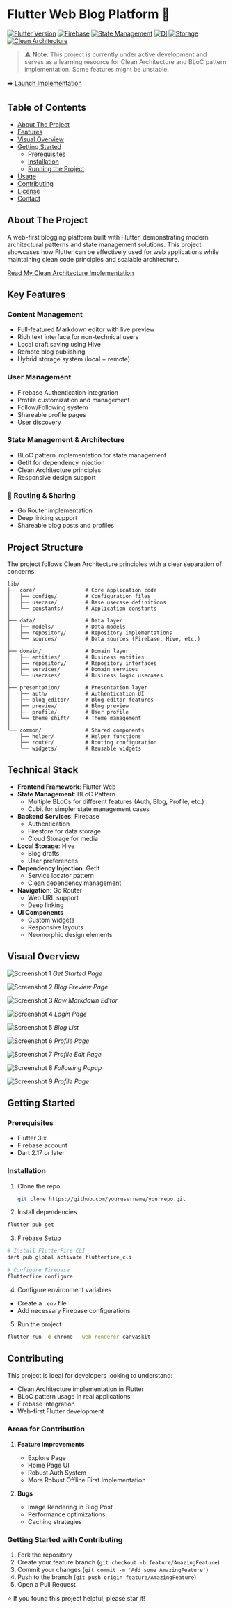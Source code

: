 # Flutter Web Blog Platform 🚀

[![Flutter Version](https://img.shields.io/badge/Flutter-3.x-blue.svg)](https://flutter.dev)
[![Firebase](https://img.shields.io/badge/Firebase-Enabled-orange.svg)](https://firebase.google.com)
[![State Management](https://img.shields.io/badge/Bloc-8.x-purple.svg)](https://bloclibrary.dev)
[![DI](https://img.shields.io/badge/GetIt-7.x-green.svg)](https://pub.dev/packages/get_it)
[![Storage](https://img.shields.io/badge/Hive-3.x-yellow.svg)](https://pub.dev/packages/hive)
[![Clean Architecture](https://img.shields.io/badge/Clean%20Architecture-Implemented-blue.svg)]()

> ⚠️ **Note**: This project is currently under active development and serves as a learning resource for Clean Architecture and BLoC pattern implementation. Some features might be unstable.

➡️ [Launch Implementation](https://blogging-e2ada.web.app)


## Table of Contents

- [About The Project](#about-the-project)
- [Features](#features)
- [Visual Overview](#visual-overview)
- [Getting Started](#getting-started)
  - [Prerequisites](#prerequisites)
  - [Installation](#installation)
  - [Running the Project](#running-the-project)
- [Usage](#usage)
- [Contributing](#contributing)
- [License](#license)
- [Contact](#contact)

## About The Project

A web-first blogging platform built with Flutter, demonstrating modern architectural patterns and state management solutions. This project showcases how Flutter can be effectively used for web applications while maintaining clean code principles and scalable architecture.

[Read My Clean Architecture Implementation](https://rishi2220.hashnode.dev/getting-cracked-at-clean-and-bloc-architecture)

## Key Features

### Content Management
- Full-featured Markdown editor with live preview
- Rich text interface for non-technical users
- Local draft saving using Hive
- Remote blog publishing
- Hybrid storage system (local + remote)

### User Management
- Firebase Authentication integration
- Profile customization and management
- Follow/Following system
- Shareable profile pages
- User discovery

### State Management & Architecture
- BLoC pattern implementation for state management
- GetIt for dependency injection
- Clean Architecture principles
- Responsive design support

### 🔗 Routing & Sharing
- Go Router implementation
- Deep linking support
- Shareable blog posts and profiles

## Project Structure

The project follows Clean Architecture principles with a clear separation of concerns:

```
lib/
├── core/                # Core application code
│   ├── configs/         # Configuration files
│   ├── usecase/         # Base usecase definitions
│   └── constants/       # Application constants
│
├── data/                # Data layer
│   ├── models/          # Data models
│   ├── repository/      # Repository implementations
│   └── sources/         # Data sources (Firebase, Hive, etc.)
│
├── domain/              # Domain layer
│   ├── entities/        # Business entities
│   ├── repository/      # Repository interfaces
│   ├── services/        # Domain services
│   └── usecases/        # Business logic usecases
│
├── presentation/        # Presentation layer
│   ├── auth/            # Authentication UI
│   ├── blog_editor/     # Blog editor features
│   ├── preview/         # Blog preview
│   ├── profile/         # User profile
│   └── theme_shift/     # Theme management
│
└── common/              # Shared components
    ├── helper/          # Helper functions
    ├── router/          # Routing configuration
    └── widgets/         # Reusable widgets
```

## Technical Stack

- **Frontend Framework**: Flutter Web
- **State Management**: BLoC Pattern
  - Multiple BLoCs for different features (Auth, Blog, Profile, etc.)
  - Cubit for simpler state management cases
- **Backend Services**: Firebase
  - Authentication
  - Firestore for data storage
  - Cloud Storage for media
- **Local Storage**: Hive
  - Blog drafts
  - User preferences
- **Dependency Injection**: GetIt
  - Service locator pattern
  - Clean dependency management
- **Navigation**: Go Router
  - Web URL support
  - Deep linking
- **UI Components**
  - Custom widgets
  - Responsive layouts
  - Neomorphic design elements


## Visual Overview

![Screenshot 1](/assets/screenshots/1.png)
*Get Started Page*

![Screenshot 2](/assets/screenshots/2.png)
*Blog Preview Page*

![Screenshot 3](/assets/screenshots/3.png)
*Raw Markdown Editor*

![Screenshot 4](/assets/screenshots/4.png)
*Login Page*

![Screenshot 5](/assets/screenshots/5.png)
*Blog List*

![Screenshot 6](/assets/screenshots/6.png)
*Profile Page*

![Screenshot 7](/assets/screenshots/7.png)
*Profile Edit Page*

![Screenshot 8](/assets/screenshots/8.png)
*Following Popup*

![Screenshot 9](/assets/screenshots/9.png)
*Profile Page*


## Getting Started

### Prerequisites

- Flutter 3.x
- Firebase account
- Dart 2.17 or later

### Installation

1. Clone the repo:
   ```sh
   git clone https://github.com/yourusername/yourrepo.git
   ```

2. Install dependencies
```bash
flutter pub get
```

3. Firebase Setup
```bash
# Install FlutterFire CLI
dart pub global activate flutterfire_cli

# Configure Firebase
flutterfire configure
```

4. Configure environment variables
- Create a `.env` file
- Add necessary Firebase configurations

5. Run the project
```bash
flutter run -d chrome --web-renderer canvaskit
```

## Contributing

This project is ideal for developers looking to understand:
- Clean Architecture implementation in Flutter
- BLoC pattern usage in real applications
- Firebase integration
- Web-first Flutter development

### Areas for Contribution

1. **Feature Improvements**
   - Explore Page
   - Home Page UI
   - Robust Auth System
   - More Robust Offline First Implementation

2. **Bugs**
   - Image Rendering in Blog Post
   - Performance optimizations
   - Caching strategies

### Getting Started with Contributing

1. Fork the repository
2. Create your feature branch (`git checkout -b feature/AmazingFeature`)
3. Commit your changes (`git commit -m 'Add some AmazingFeature'`)
4. Push to the branch (`git push origin feature/AmazingFeature`)
5. Open a Pull Request


⭐ If you found this project helpful, please star it!
